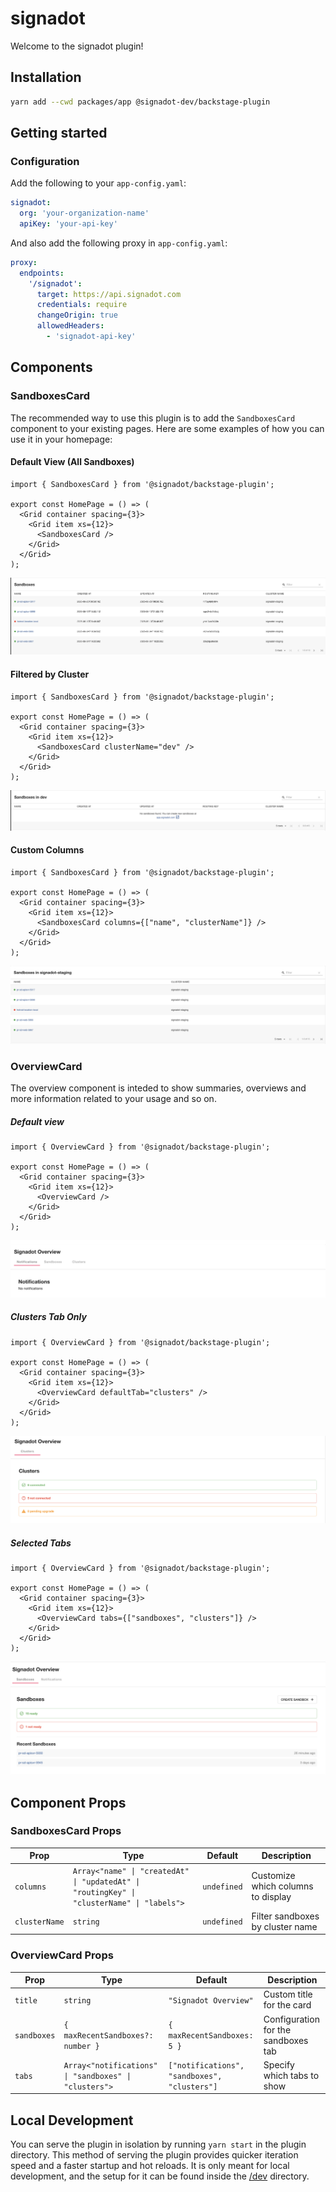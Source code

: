 # signadot

Welcome to the signadot plugin!

## Installation

```bash
yarn add --cwd packages/app @signadot-dev/backstage-plugin
```

## Getting started

### Configuration

Add the following to your `app-config.yaml`:

```yaml
signadot:
  org: 'your-organization-name'
  apiKey: 'your-api-key'
```

And also add the following proxy in `app-config.yaml`:
```yaml
proxy:
  endpoints:
    '/signadot':
      target: https://api.signadot.com
      credentials: require
      changeOrigin: true
      allowedHeaders:
        - 'signadot-api-key'
```

## Components

### SandboxesCard

The recommended way to use this plugin is to add the `SandboxesCard` component to your existing pages. Here are some examples of how you can use it in your homepage:

#### Default View (All Sandboxes)
```tsx
import { SandboxesCard } from '@signadot/backstage-plugin';

export const HomePage = () => (
  <Grid container spacing={3}>
    <Grid item xs={12}>
      <SandboxesCard />
    </Grid>
  </Grid>
);
```
![All Sandboxes](https://github.com/signadot/backstage-plugin/blob/main/docs/img/sandboxes-card.png)

#### Filtered by Cluster
```tsx
import { SandboxesCard } from '@signadot/backstage-plugin';

export const HomePage = () => (
  <Grid container spacing={3}>
    <Grid item xs={12}>
      <SandboxesCard clusterName="dev" />
    </Grid>
  </Grid>
);
```
![Dev Cluster Sandboxes](https://github.com/signadot/backstage-plugin/blob/main/docs/img/sandboxes-card-dev.png)

#### Custom Columns
```tsx
import { SandboxesCard } from '@signadot/backstage-plugin';

export const HomePage = () => (
  <Grid container spacing={3}>
    <Grid item xs={12}>
      <SandboxesCard columns={["name", "clusterName"]} />
    </Grid>
  </Grid>
);
```
![Filtered Cluster Sandboxes](https://github.com/signadot/backstage-plugin/blob/main/docs/img/sandboxes-card-filter-columns.png)

### OverviewCard

The overview component is inteded to show summaries, overviews and more information related to your usage and so on.

##### Default view
```tsx
import { OverviewCard } from '@signadot/backstage-plugin';

export const HomePage = () => (
  <Grid container spacing={3}>
    <Grid item xs={12}>
      <OverviewCard />
    </Grid>
  </Grid>
);
```
![Dev Cluster Sandboxes](https://github.com/signadot/backstage-plugin/blob/main/docs/img/overview-all-tabs.png)

##### Clusters Tab Only
```tsx
import { OverviewCard } from '@signadot/backstage-plugin';

export const HomePage = () => (
  <Grid container spacing={3}>
    <Grid item xs={12}>
      <OverviewCard defaultTab="clusters" />
    </Grid>
  </Grid>
);
```
![Clusters Tab](https://github.com/signadot/backstage-plugin/blob/main/docs/img/overview-clusters-tab.png)

##### Selected Tabs
```tsx
import { OverviewCard } from '@signadot/backstage-plugin';

export const HomePage = () => (
  <Grid container spacing={3}>
    <Grid item xs={12}>
      <OverviewCard tabs={["sandboxes", "clusters"]} />
    </Grid>
  </Grid>
);
```
![Two Tabs](https://github.com/signadot/backstage-plugin/blob/main/docs/img/overview-two-tabs.png)

## Component Props

### SandboxesCard Props

| Prop | Type | Default | Description |
|------|------|---------|-------------|
| `columns` | `Array<"name" \| "createdAt" \| "updatedAt" \| "routingKey" \| "clusterName" \| "labels">` | `undefined` | Customize which columns to display |
| `clusterName` | `string` | `undefined` | Filter sandboxes by cluster name |

### OverviewCard Props

| Prop | Type | Default | Description |
|------|------|---------|-------------|
| `title` | `string` | `"Signadot Overview"` | Custom title for the card |
| `sandboxes` | `{ maxRecentSandboxes?: number }` | `{ maxRecentSandboxes: 5 }` | Configuration for the sandboxes tab |
| `tabs` | `Array<"notifications" \| "sandboxes" \| "clusters">` | `["notifications", "sandboxes", "clusters"]` | Specify which tabs to show |

## Local Development

You can serve the plugin in isolation by running `yarn start` in the plugin directory.
This method of serving the plugin provides quicker iteration speed and a faster startup and hot reloads.
It is only meant for local development, and the setup for it can be found inside the [/dev](./dev) directory.
